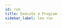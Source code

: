```yaml
---
id: run
title: Execute a Program
sidebar_label: leo run
---
```



[//]: # (```bash title="console output:")

[//]: # ( Compiling Starting...)

[//]: # ( Compiling Compiling main program... &#40;"${NAME}/src/main.leo"&#41;)

[//]: # ( Compiling Complete)

[//]: # (      Done Finished in 10 milliseconds)

[//]: # ()
[//]: # (     Setup Detected saved setup)

[//]: # (     Setup Loading proving key...)

[//]: # (     Setup Complete)

[//]: # (     Setup Loading verification key...)

[//]: # (     Setup Complete)

[//]: # (      Done Finished in 10 milliseconds)

[//]: # ()
[//]: # (   Proving Starting...)

[//]: # (   Proving Saving proof... &#40;"${NAME}/outputs/${NAME}.proof"&#41;)

[//]: # (      Done Finished in 10 milliseconds)

[//]: # ()
[//]: # ( Verifying Starting...)

[//]: # ( Verifying Proof is valid)

[//]: # (      Done Finished in 10 milliseconds)

[//]: # (```)

[//]: # ()
[//]: # (Leo starts by checking the `outputs` directory for an existing `.proof` file. If it doesn't exist, Leo will proceed to run `leo prove` and then continue.)

[//]: # ()
[//]: # (After the verifier is run, Leo will output either `true` or `false` based on the verification.)

[//]: # ()
[//]: # (The program output will be stored in the program output file `.out`:)

[//]: # (```bash)

[//]: # (outputs/{$NAME}.out)

[//]: # (```)

[//]: # ()
